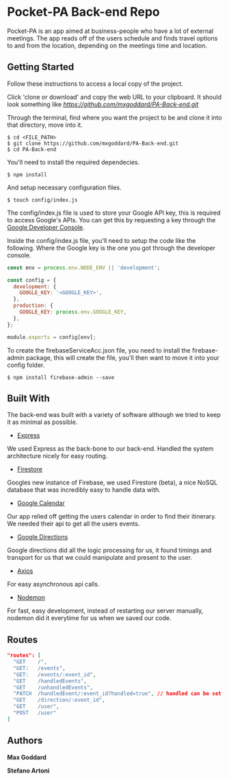 # Pocket-PA Back-end Repo

Pocket-PA is an app aimed at business-people who have a lot of external meetings. The app reads off of the users schedule and finds travel options to and from the location, depending on the meetings time and location. 

## Getting Started

Follow these instructions to access a local copy of the project.

Click 'clone or download' and copy the web URL to your clipboard. It should look something like *https://github.com/mxgoddard/PA-Back-end.git*

Through the terminal, find where you want the project to be and clone it into that directory, move into it.

```
$ cd <FILE_PATH>
$ git clone https://github.com/mxgoddard/PA-Back-end.git
$ cd PA-Back-end
```

You'll need to install the required dependecies.

```
$ npm install
```

And setup necessary configuration files.

```
$ touch config/index.js
```

The config/index.js file is used to store your Google API key, this is required to access Google's APIs. You can get this by requesting a key through the [Google Developer Console](https://console.developers.google.com/).

Inside the config/index.js file, you'll need to setup the code like the following. Where the Google key is the one you got through the developer console.

```js
const env = process.env.NODE_ENV || 'development';

const config = {
  development: {
    GOOGLE_KEY: '<GOOGLE_KEY>',
  },
  production: {
    GOOGLE_KEY: process.env.GOOGLE_KEY,
  },
};

module.exports = config[env];
```

To create the firebaseServiceAcc.json file, you need to install the firebase-admin package, this will create the file, you'll then want to move it into your config folder.

```
$ npm install firebase-admin --save
```

## Built With

The back-end was built with a variety of software although we tried to keep it as minimal as possible.

* [Express](http://expressjs.com/)

We used Express as the back-bone to our back-end. Handled the system architecture nicely for easy routing.

* [Firestore](https://firebase.google.com/)

Googles new instance of Firebase, we used Firestore (beta), a nice NoSQL database that was incredibly easy to handle data with.

* [Google Calendar](https://developers.google.com/calendar/)

Our app relied off getting the users calendar in order to find their itinerary. We needed their api to get all the users events.

* [Google Directions](https://developers.google.com/maps/documentation/directions/intro)

Google directions did all the logic processing for us, it found timings and transport for us that we could manipulate and present to the user.

* [Axios](https://github.com/axios/axios)

For easy asynchronous api calls.

* [Nodemon](https://nodemon.io/)

For fast, easy development, instead of restarting our server manually, nodemon did it everytime for us when we saved our code.

## Routes

```json
"routes": [
  "GET    /",
  "GET:   /events",
  "GET:   /events/:event_id",
  "GET    /handledEvents",
  "GET    /unhandledEvents",
  "PATCH  /handledEvent/:event_id?handled=true", // handled can be set to true or false
  "GET    /direction/:event_id",
  "GET    /user",
  "POST   /user"
]
```
## Authors

**Max Goddard**

**Stefano Artoni**